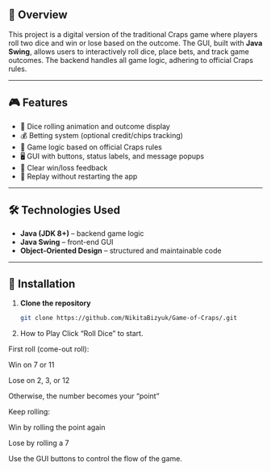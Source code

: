 ## 📖 Overview

This project is a digital version of the traditional Craps game where players roll two dice and win or lose based on the outcome. The GUI, built with **Java Swing**, allows users to interactively roll dice, place bets, and track game outcomes. The backend handles all game logic, adhering to official Craps rules.

---

## 🎮 Features

- 🎲 Dice rolling animation and outcome display
- 💰 Betting system (optional credit/chips tracking)
- 🧠 Game logic based on official Craps rules
- 🖥️ GUI with buttons, status labels, and message popups
- 📝 Clear win/loss feedback
- 🔁 Replay without restarting the app

---

## 🛠 Technologies Used

- **Java (JDK 8+)** – backend game logic
- **Java Swing** – front-end GUI
- **Object-Oriented Design** – structured and maintainable code

---

## 🧩 Installation

1. **Clone the repository**
   ```bash
   git clone https://github.com/NikitaBizyuk/Game-of-Craps/.git
2. How to Play
  Click “Roll Dice” to start.
  
  First roll (come-out roll):
  
  Win on 7 or 11
  
  Lose on 2, 3, or 12
  
  Otherwise, the number becomes your “point”
  
  Keep rolling:
  
  Win by rolling the point again
  
  Lose by rolling a 7
  
  Use the GUI buttons to control the flow of the game.
